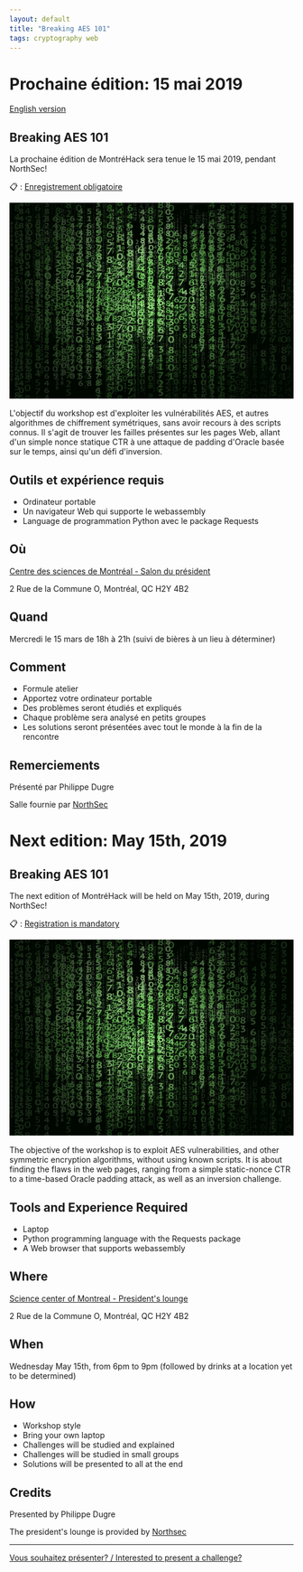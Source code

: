 ```yaml
---
layout: default
title: "Breaking AES 101"
tags: cryptography web
---
```


# Prochaine édition: 15 mai 2019

[English version](#english)

## Breaking AES 101

La prochaine édition de MontréHack sera tenue le 15 mai 2019, pendant NorthSec!

:clipboard: : [Enregistrement obligatoire](https://www.eventbrite.ca/e/montrehack-breaking-aes-101-tickets-61008084824)

![Breaking AES 101](/images/19-05_breaking_aes_101.jpg)

L'objectif du workshop est d'exploiter les vulnérabilités AES, et autres algorithmes de chiffrement symétriques, sans avoir recours à des scripts connus. Il s'agit de trouver les failles présentes sur les pages Web, allant d'un simple nonce statique CTR à une attaque de padding d'Oracle basée sur le temps, ainsi qu'un défi d'inversion.

## Outils et expérience requis

* Ordinateur portable
* Un navigateur Web qui supporte le webassembly
* Language de programmation Python avec le package Requests

## Où 

[Centre des sciences de Montréal - Salon du président](https://www.centredessciencesdemontreal.com/)

2 Rue de la Commune O, Montréal, QC H2Y 4B2

## Quand

Mercredi le 15 mars de 18h à 21h (suivi de bières à un lieu à déterminer)

## Comment
 
* Formule atelier
* Apportez votre ordinateur portable
* Des problèmes seront étudiés et expliqués
* Chaque problème sera analysé en petits groupes
* Les solutions seront présentées avec tout le monde à la fin de la rencontre

## Remerciements

Présenté par Philippe Dugre

Salle fournie par [NorthSec](https://nsec.io/)

<a id="english"></a>

# Next edition: May 15th, 2019

## Breaking AES 101

The next edition of MontréHack will be held on May 15th, 2019, during NorthSec!

:clipboard: : [Registration is mandatory](https://www.eventbrite.ca/e/montrehack-breaking-aes-101-tickets-61008084824)

![Breaking AES 101](/images/19-05_breaking_aes_101.jpg)

The objective of the workshop is to exploit AES vulnerabilities, and other symmetric encryption algorithms, without using known scripts. It is about finding the flaws in the web pages, ranging from a simple static-nonce CTR to a time-based Oracle padding attack, as well as an inversion challenge.

## Tools and Experience Required

* Laptop
* Python programming language with the Requests package
* A Web browser that supports webassembly

## Where

[Science center of Montreal - President's lounge](https://www.centredessciencesdemontreal.com/)

2 Rue de la Commune O, Montréal, QC H2Y 4B2

## When

Wednesday May 15th, from 6pm to 9pm (followed by drinks at a location yet to be determined)

## How

* Workshop style
* Bring your own laptop
* Challenges will be studied and explained
* Challenges will be studied in small groups
* Solutions will be presented to all at the end

## Credits

Presented by Philippe Dugre

The president's lounge is provided by [Northsec](https://nsec.io/)

<hr/>

[Vous souhaitez présenter? / Interested to present a challenge?](https://docs.google.com/forms/d/e/1FAIpQLScyp0WithS4NLBHxUeQr-RG1CNozr4ZyCInvJfWPpv_cv_CeQ/viewform)
